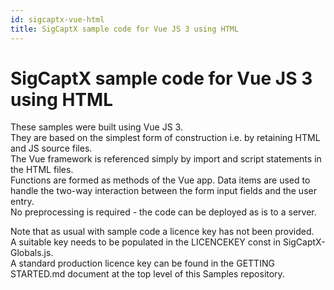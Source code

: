```yaml
---
id: sigcaptx-vue-html
title: SigCaptX sample code for Vue JS 3 using HTML
---
```


# SigCaptX sample code for Vue JS 3 using HTML

These samples were built using Vue JS 3.  
They are based on the simplest form of construction i.e. by retaining HTML and JS source files.  
The Vue framework is referenced simply by import and script statements in the HTML files.  
Functions are formed as methods of the Vue app.
Data items are used to handle the two-way interaction between the form input fields and the user entry.  
No preprocessing is required - the code can be deployed as is to a server.  

Note that as usual with sample code a licence key has not been provided.  
A suitable key needs to be populated in the LICENCEKEY const in SigCaptX-Globals.js.  
A standard production licence key can be found in the GETTING STARTED.md document at the top level of this Samples repository.  


